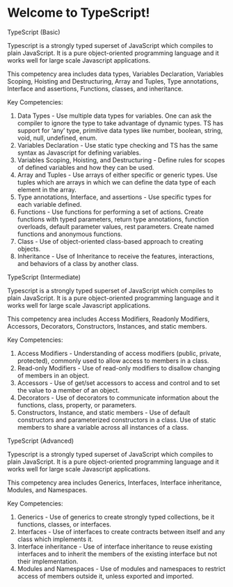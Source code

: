 # Welcome to TypeScript!

TypeScript (Basic)

Typescript is a strongly typed superset of JavaScript which compiles to plain JavaScript. It is a pure object-oriented programming language and it works well for large scale Javascript applications.

This competency area includes data types, Variables Declaration, Variables Scoping, Hoisting and Destructuring, Array and Tuples, Type annotations, Interface and assertions, Functions, classes, and inheritance.

Key Competencies:

1. Data Types - Use multiple data types for variables. One can ask the compiler to ignore the type to take advantage of dynamic types. TS has support for ‘any’ type, primitive data types like number, boolean, string, void, null, undefined, enum.
2. Variables Declaration - Use static type checking and TS has the same syntax as Javascript for defining variables.
3. Variables Scoping, Hoisting, and Destructuring - Define rules for scopes of defined variables and how they can be used.
4. Array and Tuples - Use arrays of either specific or generic types. Use tuples which are arrays in which we can define the data type of each element in the array.
5. Type annotations, Interface, and assertions - Use specific types for each variable defined.
6. Functions - Use functions for performing a set of actions. Create functions with typed parameters, return type annotations, function overloads, default parameter values, rest parameters. Create named functions and anonymous functions.
7. Class - Use of object-oriented class-based approach to creating objects.
8. Inheritance - Use of Inheritance to receive the features, interactions, and behaviors of a class by another class.

TypeScript (Intermediate)

Typescript is a strongly typed superset of JavaScript which compiles to plain JavaScript. It is a pure object-oriented programming language and it works well for large scale Javascript applications.

This competency area includes Access Modifiers, Readonly Modifiers, Accessors, Decorators, Constructors, Instances, and static members.

Key Competencies:

1. Access Modifiers - Understanding of access modifiers (public, private, protected), commonly used to allow access to members in a class.
2. Read-only Modifiers - Use of read-only modifiers to disallow changing of members in an object.
3. Accessors - Use of get/set accessors to access and control and to set the value to a member of an object.
4. Decorators - Use of decorators to communicate information about the functions, class, property, or parameters.
5. Constructors, Instance, and static members - Use of default constructors and parameterized constructors in a class. Use of static members to share a variable across all instances of a class.

TypeScript (Advanced)

Typescript is a strongly typed superset of JavaScript which compiles to plain JavaScript. It is a pure object-oriented programming language and it works well for large scale Javascript applications.

This competency area includes Generics, Interfaces, Interface inheritance, Modules, and Namespaces.

Key Competencies:

1. Generics - Use of generics to create strongly typed collections, be it functions, classes, or interfaces.
2. Interfaces - Use of interfaces to create contracts between itself and any class which implements it.
3. Interface inheritance - Use of interface inheritance to reuse existing interfaces and to inherit the members of the existing interface but not their implementation.
4. Modules and Namespaces - Use of modules and namespaces to restrict access of members outside it, unless exported and imported.
